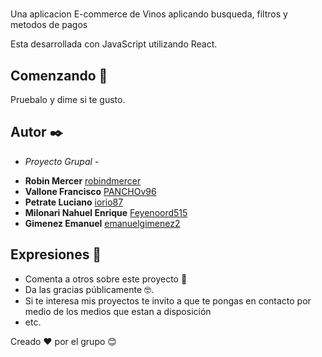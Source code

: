 
#

Una aplicacion E-commerce de Vinos aplicando busqueda, filtros y metodos de pagos   

Esta desarrollada con JavaScript utilizando React.  



## Comenzando 🚀

Pruebalo y dime si te gusto.

## Autor ✒️
 - *Proyecto Grupal* -
* **Robin Mercer** [robindmercer](https://github.com/robindmercer)
* **Vallone Francisco**  [PANCHOv96](https://github.com/PANCHOv96)
* **Petrate Luciano**  [iorio87](https://github.com/iorio87)
* **Milonari Nahuel Enrique**  [Feyenoord515](https://github.com/Feyenoord515)
* **Gimenez Emanuel**  [emanuelgimenez2](https://github.com/emanuelgimenez2)


## Expresiones  🎁

* Comenta a otros sobre este proyecto 📢
* Da las gracias públicamente 🤓.
* Si te interesa mis proyectos te invito a que te pongas en contacto por medio de los medios  que estan a disposición
* etc.

Creado ❤️ por el grupo 😊
